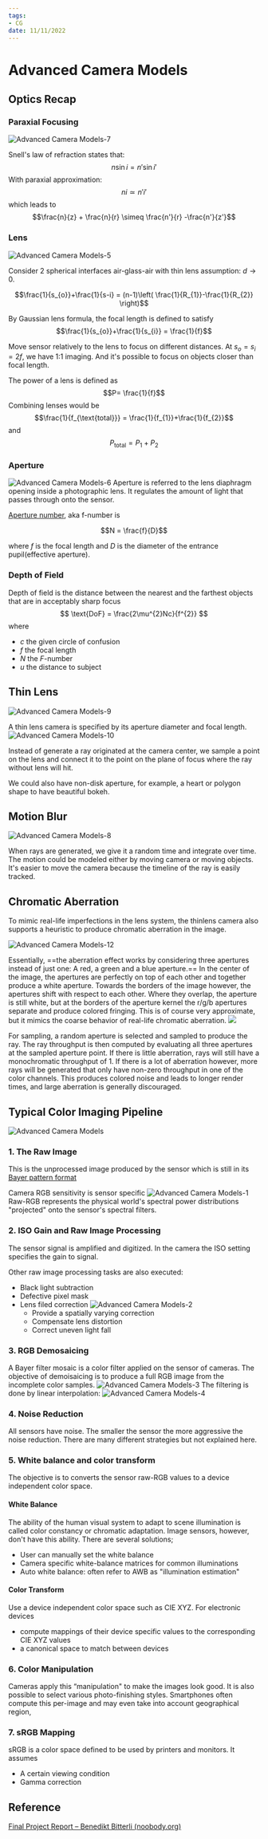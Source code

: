 ```yaml
---
tags:
- CG
date: 11/11/2022
---
```


# Advanced Camera Models
## Optics Recap
### Paraxial Focusing
![Advanced Camera Models-7](attachments/Advanced%20Camera%20Models-7.png)  

Snell's law of refraction states that:
$$n\sin i = n'\sin i'$$
With paraxial approximation:
$$ni \simeq n'i'$$
which leads to
$$\frac{n}{z} + \frac{n}{r} \simeq \frac{n'}{r} -\frac{n'}{z'}$$

### Lens

![Advanced Camera Models-5](attachments/Advanced%20Camera%20Models-5.png)  

Consider 2 spherical interfaces air-glass-air with thin lens assumption: $d\to 0$.

$$\frac{1}{s_{o}}+\frac{1}{s-i} = (n-1)\left( \frac{1}{R_{1}}-\frac{1}{R_{2}} \right)$$

By Gaussian lens formula, the focal length is defined to satisfy
$$\frac{1}{s_{o}}+\frac{1}{s_{i}} = \frac{1}{f}$$

Move sensor relatively to the lens to focus on different distances. At $s_{o} = s_{i}=2f$, we have 1:1 imaging. And it's possible to focus on objects closer than focal length.

The power of a lens is defined as 
$$P= \frac{1}{f}$$
Combining lenses would be 
$$\frac{1}{f_{\text{total}}} = \frac{1}{f_{1}}+\frac{1}{f_{2}}$$
and 
$$P_{\text{total}} = P_{1} + P_{2}$$

### Aperture
![Advanced Camera Models-6](attachments/Advanced%20Camera%20Models-6.png)
Aperture is referred to the lens diaphragm opening inside a photographic lens.
It regulates the amount of light that passes through onto the sensor.

[Aperture number](https://en.wikipedia.org/wiki/F-number), aka f-number is 

$$N = \frac{f}{D}$$

where $f$ is the focal length and $D$ is the diameter of the entrance pupil(effective aperture).

### Depth of Field
Depth of field is the distance between the nearest and the farthest objects that are in acceptably sharp focus
$$
\text{DoF} = \frac{2\mu^{2}Nc}{f^{2}}
$$
where
- $c$ the given circle of confusion
- $f$ the focal length
- $N$ the $F$-number
- $u$ the distance to subject

## Thin Lens
![Advanced Camera Models-9](attachments/Advanced%20Camera%20Models-9.png)  

A thin lens camera is specified by its aperture diameter and focal length. ![Advanced Camera Models-10](attachments/Advanced%20Camera%20Models-10.png)  

Instead of generate a ray originated at the camera center, we sample a point on the lens and connect it to the point on the plane of focus where the ray without lens will hit. 

We could also have non-disk aperture, for example, a heart or polygon shape to have beautiful bokeh.

## Motion Blur
![Advanced Camera Models-8](attachments/Advanced%20Camera%20Models-8.png)  

When rays are generated, we give it a random time and integrate over time. The motion could be modeled either by moving camera or moving objects. It's easier to move the camera because the timeline of the ray is easily tracked. 

## Chromatic Aberration
To mimic real-life imperfections in the lens system, the thinlens camera also supports a heuristic to produce chromatic aberration in the image.

![Advanced Camera Models-12](attachments/Advanced%20Camera%20Models-12.png)

Essentially, ==the aberration effect works by considering three apertures instead of just one: A red, a green and a blue aperture.== In the center of the image, the apertures are perfectly on top of each other and together produce a white aperture. Towards the borders of the image however, the apertures shift with respect to each other. Where they overlap, the aperture is still white, but at the borders of the aperture kernel the r/g/b apertures separate and produce colored fringing. This is of course very approximate, but it mimics the coarse behavior of real-life chromatic aberration.
![](attachments/Advanced%20Camera%20Models-11.png#center%7CIllustration%20of%20chromatic%20aperture%20shift)

For sampling, a random aperture is selected and sampled to produce the ray. The ray throughput is then computed by evaluating all three apertures at the sampled aperture point. If there is little aberration, rays will still have a monochromatic throughput of 1. If there is a lot of aberration however, more rays will be generated that only have non-zero throughput in one of the color channels. This produces colored noise and leads to longer render times, and large aberration is generally discouraged.

## Typical Color Imaging Pipeline
![Advanced Camera Models](attachments/Advanced%20Camera%20Models.png)

### 1. The Raw Image
This is the unprocessed image produced by the sensor which is still in its [Bayer pattern format](https://en.wikipedia.org/wiki/Bayer_filter)

Camera RGB sensitivity is sensor specific
![Advanced Camera Models-1](attachments/Advanced%20Camera%20Models-1.png)
Raw-RGB represents the physical world's spectral power distributions "projected" onto the sensor's spectral filters.

### 2. ISO Gain and Raw Image Processing
The sensor signal is amplified and digitized. In the camera the ISO setting specifies the gain to signal.

Other raw image processing tasks are also executed:
- Black light subtraction
- Defective pixel mask
- Lens filed correction ![Advanced Camera Models-2](attachments/Advanced%20Camera%20Models-2.png)
	- Provide a spatially varying correction
	- Compensate lens distortion
	- Correct uneven light fall

### 3. RGB Demosaicing
A Bayer filter mosaic is a color filter applied on the sensor of cameras. The objective of demoisaicing is to produce a full RGB image from the incomplete color samples.
![Advanced Camera Models-3](attachments/Advanced%20Camera%20Models-3.png)
The filtering is done by linear interpolation:
![Advanced Camera Models-4](attachments/Advanced%20Camera%20Models-4.png)

### 4. Noise Reduction
All sensors have noise. The smaller the sensor the more aggressive the noise reduction. There are many different strategies but not explained here.

### 5. White balance and color transform
The objective is to converts the sensor raw-RGB values to a device independent color space. 

#### White Balance
The ability of the human visual system to adapt to scene illumination is called color constancy or chromatic adaptation. Image sensors, however, don't have this ability. There are several solutions;
 - User can manually set the white balance
 - Camera specific white-balance matrices for common illuminations
 - Auto white balance: often refer to AWB as "illumination estimation"

#### Color Transform
Use a device independent color space such as CIE XYZ. For electronic devices
- compute mappings of their device specific values to the corresponding CIE XYZ values
- a canonical space to match between devices

### 6. Color Manipulation
Cameras apply this “manipulation" to make the images look good. It is also possible to select various photo-finishing styles. Smartphones often compute this per-image and may even take into account geographical region,

### 7. sRGB Mapping
sRGB is a color space defined to be used by printers and monitors. It assumes
- A certain viewing condition
- Gamma correction

## Reference
[Final Project Report – Benedikt Bitterli (noobody.org)](http://noobody.org/is-report/simple.html)